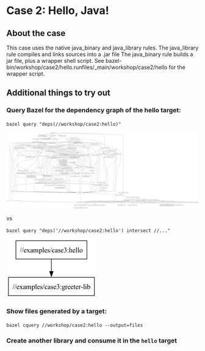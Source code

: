 # Case 2: Hello, Java!

## About the case

This case uses the native java_binary and java_library rules. 
The java_library rule compiles and links sources into a .jar file 
The java_binary rule builds a jar file, plus a wrapper shell script.
See bazel-bin/workshop/case2/hello.runfiles/_main/workshop/case2/hello for the wrapper script.


## Additional things to try out
### Query Bazel for the dependency graph of the hello target:
`bazel query "deps(//workshop/case2:hello)"`

![graph](case2_deps2.png)

vs

`bazel query "deps('//workshop/case2:hello') intersect //..."`

![graph](case2_deps3.png)

### Show files generated by a target:
`bazel cquery //workshop/case2:hello --output=files`

### Create another library and consume it in the `hello` target

